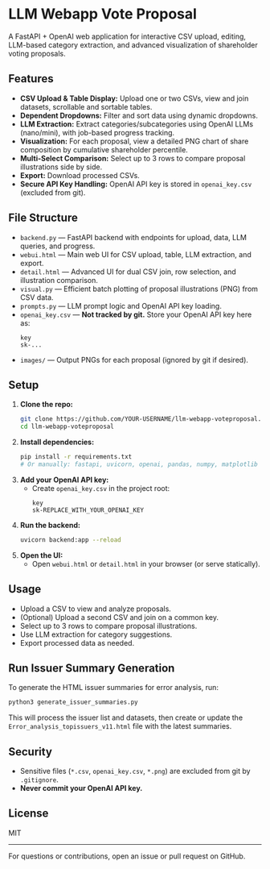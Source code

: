 # LLM Webapp Vote Proposal

A FastAPI + OpenAI web application for interactive CSV upload, editing, LLM-based category extraction, and advanced visualization of shareholder voting proposals.

## Features

- **CSV Upload & Table Display:** Upload one or two CSVs, view and join datasets, scrollable and sortable tables.
- **Dependent Dropdowns:** Filter and sort data using dynamic dropdowns.
- **LLM Extraction:** Extract categories/subcategories using OpenAI LLMs (nano/mini), with job-based progress tracking.
- **Visualization:** For each proposal, view a detailed PNG chart of share composition by cumulative shareholder percentile.
- **Multi-Select Comparison:** Select up to 3 rows to compare proposal illustrations side by side.
- **Export:** Download processed CSVs.
- **Secure API Key Handling:** OpenAI API key is stored in `openai_key.csv` (excluded from git).

## File Structure

- `backend.py` — FastAPI backend with endpoints for upload, data, LLM queries, and progress.
- `webui.html` — Main web UI for CSV upload, table, LLM extraction, and export.
- `detail.html` — Advanced UI for dual CSV join, row selection, and illustration comparison.
- `visual.py` — Efficient batch plotting of proposal illustrations (PNG) from CSV data.
- `prompts.py` — LLM prompt logic and OpenAI API key loading.
- `openai_key.csv` — **Not tracked by git.** Store your OpenAI API key here as:
  ```csv
  key
  sk-...
  ```
- `images/` — Output PNGs for each proposal (ignored by git if desired).

## Setup

1. **Clone the repo:**
   ```bash
   git clone https://github.com/YOUR-USERNAME/llm-webapp-voteproposal.git
   cd llm-webapp-voteproposal
   ```
2. **Install dependencies:**
   ```bash
   pip install -r requirements.txt
   # Or manually: fastapi, uvicorn, openai, pandas, numpy, matplotlib
   ```
3. **Add your OpenAI API key:**
   - Create `openai_key.csv` in the project root:
     ```csv
     key
     sk-REPLACE_WITH_YOUR_OPENAI_KEY
     ```
4. **Run the backend:**
   ```bash
   uvicorn backend:app --reload
   ```
5. **Open the UI:**
   - Open `webui.html` or `detail.html` in your browser (or serve statically).

## Usage

- Upload a CSV to view and analyze proposals.
- (Optional) Upload a second CSV and join on a common key.
- Select up to 3 rows to compare proposal illustrations.
- Use LLM extraction for category suggestions.
- Export processed data as needed.

## Run Issuer Summary Generation

To generate the HTML issuer summaries for error analysis, run:

```bash
python3 generate_issuer_summaries.py
```

This will process the issuer list and datasets, then create or update the `Error_analysis_topissuers_v11.html` file with the latest summaries.

## Security
- Sensitive files (`*.csv`, `openai_key.csv`, `*.png`) are excluded from git by `.gitignore`.
- **Never commit your OpenAI API key.**

## License
MIT

---

For questions or contributions, open an issue or pull request on GitHub.
